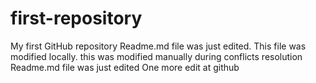 # first-repository
My first GitHub repository
Readme.md file was just edited. This file was modified locally.
this was modified manually during conflicts resolution
Readme.md file was just edited
One more edit at github

